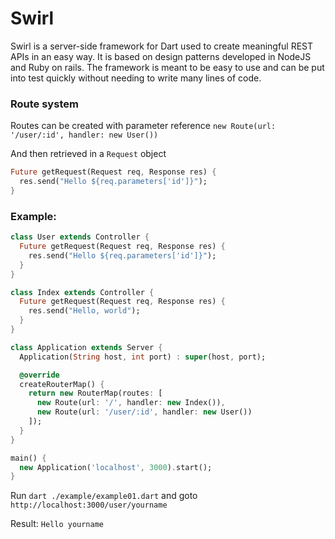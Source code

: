 # Swirl

Swirl is a server-side framework for Dart used to create meaningful REST APIs in an easy way. It is based on design patterns developed in NodeJS and Ruby on rails. The framework is meant to be easy to use
  and can be put into test quickly without needing to write many lines of code. 
  
### Route system

Routes can be created with parameter reference
`new Route(url: '/user/:id', handler: new User())`

And then retrieved in a `Request` object
```dart
Future getRequest(Request req, Response res) {
  res.send("Hello ${req.parameters['id']}");
}
```

### Example:

```dart
class User extends Controller {
  Future getRequest(Request req, Response res) {
    res.send("Hello ${req.parameters['id']}");
  }
}

class Index extends Controller {
  Future getRequest(Request req, Response res) {
    res.send("Hello, world");
  }
}

class Application extends Server {
  Application(String host, int port) : super(host, port);

  @override
  createRouterMap() {
    return new RouterMap(routes: [
      new Route(url: '/', handler: new Index()),
      new Route(url: '/user/:id', handler: new User())
    ]);
  }
}

main() {
  new Application('localhost', 3000).start();
}

```

Run `dart ./example/example01.dart` and goto `http://localhost:3000/user/yourname`

Result:
`Hello yourname`